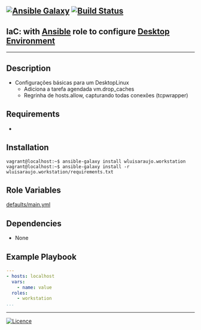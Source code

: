 [![Ansible Galaxy](https://img.shields.io/badge/Ansible%20Galaxy-Workstation-blue.svg)](https://galaxy.ansible.com/wluisaraujo/workstation)  [![Build Status](https://travis-ci.org/wluisaraujo/ansible-role-workstation.svg?branch=master)](https://travis-ci.org/wluisaraujo/ansible-role-workstation)
---
## IaC: with [Ansible](https://www.ansible.com) role to configure [Desktop Environment](https://getfedora.org/pt_BR/workstation/)
------------

Description
------------

 * Configurações básicas para um DesktopLinux
	- Adiciona a tarefa agendada vm.drop_caches
	- Regrinha de hosts.allow, capturando todas conexões (tcpwrapper)

Requirements
------------

 *

Installation
------------

```console
vagrant@localhost:~$ ansible-galaxy install wluisaraujo.workstation
vagrant@localhost:~$ ansible-galaxy install -r wluisaraujo.workstation/requirements.txt
```


Role Variables
--------------

[defaults/main.yml](defaults/main.yml)

Dependencies
------------

* None

Example Playbook
----------------
```yaml
---
- hosts: localhost
  vars:
    - name: value
  roles:
    - workstation
...
```

----------------
[![Licence](https://img.shields.io/badge/License-GPL%20v3-red.svg)](https://www.gnu.org/licenses/gpl-3.0.pt-br.html)
